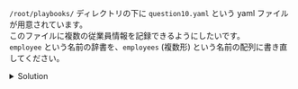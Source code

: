`/root/playbooks/` ディレクトリの下に `question10.yaml` という yaml ファイルが用意されています。  
このファイルに複数の従業員情報を記録できるようにしたいです。  
`employee` という名前の辞書を、`employees` (複数形) という名前の配列に書き直してください。

<details>
  <summary>Solution</summary>

`/root/playbooks/question10.yaml` を以下の内容に更新します。
```
employees:
  - name: john
    gender: male
    age: 24
```{{copy}}

</details>